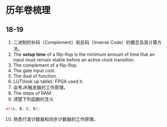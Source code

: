 # 历年卷梳理
## 18-19
1. 二进制的补码（Complement）和反码（Inverse Code）的概念及其计算方法。
2. The **setup time** of a flip-flop is the minimum amount of time that an input must remain stable before an active clock transition.
3. The complement of a flip-flop.
4. The gate input cost.
5. The dual of function.
6. LUT(look up table): FPGA used it.
7. 会考JK触发器的工作原理。
8. The steps of RAM
9. 清楚下列函数的含义
```verilog
or(x, B, C, D);
```
10. 熟悉行波计数器和同步计数器的工作原理。